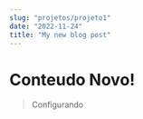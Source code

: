 ```yaml
---
slug: "projetos/projeto1"
date: "2022-11-24"
title: "My new blog post"
---
```


# Conteudo Novo!

> Configurando 